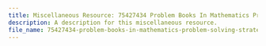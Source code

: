 ```yaml
---
title: Miscellaneous Resource: 75427434 Problem Books In Mathematics Problem Solving Strategies
description: A description for this miscellaneous resource.
file_name: 75427434-problem-books-in-mathematics-problem-solving-strategies.pdf
---
```

